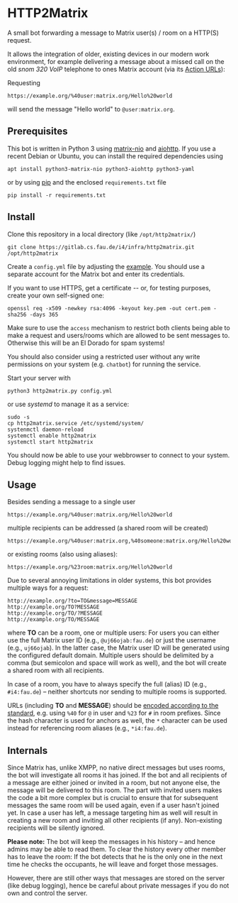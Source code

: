 HTTP2Matrix
===========

A small bot forwarding a message to Matrix user(s) / room on a HTTP(S) request.

It allows the integration of older, existing devices in our modern work environment, for example delivering a message about a missed call on the old *snom 320 VoIP* telephone to ones Matrix account (via its [Action URLs](https://service.snom.com/display/wiki/Action+URLs)):

Requesting

	https://example.org/%40user:matrix.org/Hello%20world

will send the message "Hello world" to `@user:matrix.org`.


Prerequisites
-------------

This bot is written in Python 3 using [matrix-nio](https://matrix-nio.readthedocs.io/) and [aiohttp](https://docs.aiohttp.org/).
If you use a recent Debian or Ubuntu, you can install the required dependencies using

	apt install python3-matrix-nio python3-aiohttp python3-yaml

or by using [pip](https://pip.pypa.io/) and the enclosed `requirements.txt` file

	pip install -r requirements.txt


Install
-------

Clone this repository in a local directory (like `/opt/http2matrix/`)

	git clone https://gitlab.cs.fau.de/i4/infra/http2matrix.git /opt/http2matrix

Create a `config.yml` file by adjusting the [example](config-example.yml).
You should use a separate account for the Matrix bot and enter its credentials.

If you want to use HTTPS, get a certificate -- or, for testing purposes, create your own self-signed one:

	openssl req -x509 -newkey rsa:4096 -keyout key.pem -out cert.pem -sha256 -days 365

Make sure to use the `access` mechanism to restrict both clients being able to make a request and users/rooms which are allowed to be sent messages to.
Otherwise this will be an El Dorado for spam systems!

You should also consider using a restricted user without any write permissions on your system (e.g. `chatbot`) for running the service.

Start your server with

	python3 http2matrix.py config.yml

or use *systemd* to manage it as a service:

	sudo -s
	cp http2matrix.service /etc/systemd/system/
	systenmctl daemon-reload
	systemctl enable http2matrix
	systemctl start http2matrix

You should now be able to use your webbrowser to connect to your system.
Debug logging might help to find issues.


Usage
-----

Besides sending a message to a single user

	https://example.org/%40user:matrix.org/Hello%20world

multiple recipients can be addressed (a shared room will be created)

	https://example.org/%40user:matrix.org,%40someone:matrix.org/Hello%20world

or existing rooms (also using aliases):

	https://example.org/%23room:matrix.org/Hello%20world

Due to several annoying limitations in older systems, this bot provides multiple ways for a request:

	http://example.org/?to=TO&message=MESSAGE
	http://example.org/TO?MESSAGE
	http://example.org/TO/?MESSAGE
	http://example.org/TO/MESSAGE

where **TO** can be a room, one or multiple users:
For users you can either use the full Matrix user ID (e.g., `@uj66ojab:fau.de`) or just the username (e.g., `uj66ojab`).
In the latter case, the Matrix user ID will be generated using the configured default domain.
Multiple users should be delimited by a comma (but semicolon and space will work as well), and the bot will create a shared room with all recipients.

In case of a room, you have to always specify the full (alias) ID (e.g., `#i4:fau.de`) – neither shortcuts nor sending to multiple rooms is supported.

URLs (including **TO** and **MESSAGE**) should be [encoded according to the standard](https://en.wikipedia.org/wiki/URL_encoding), e.g. using `%40` for `@` in user and `%23` for `#`  in room prefixes.
Since the hash character is used for anchors as well, the `*` character can be used instead for referencing room aliases (e.g., `*i4:fau.de`).


Internals
---------

Since Matrix has, unlike XMPP, no native direct messages but uses rooms, the bot will investigate all rooms it has joined.
If the bot and all recipients of a message are either joined or invited in a room, but not anyone else, the message will be delivered to this room.
The part with invited users makes the code a bit more complex but is crucial to ensure that for subsequent messages the same room will be used again, even if a user hasn't joined yet.
In case a user has left, a message targeting him as well will result in creating a new room and inviting all other recipients (if any).
Non-existing recipients will be silently ignored.

**Please note:** The bot will keep the messages in his history – and hence admins may be able to read them.
To clear the history every other member has to leave the room:
If the bot detects that he is the only one in the next time he checks the occupants, he will leave and forget those messages.

However, there are still other ways that messages are stored on the server (like debug logging), hence be careful about private messages if you do not own and control the server.
